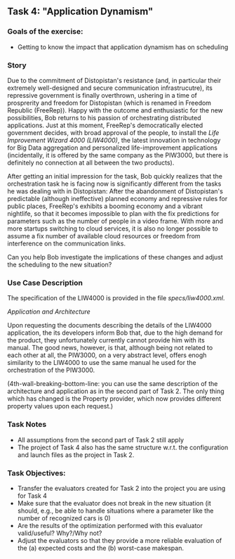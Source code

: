 


## Task 4: "Application Dynamism"

### Goals of the exercise:

* Getting to know the impact that application dynamism has on scheduling


### Story

Due to the commitment of Distopistan's resistance (and, in particular their extremely well-designed and secure communication infrastrucutre), its repressive government is finally overthrown, ushering in a time of prosprerity and freedom for Distopistan (which is renamed in Freedom Republic (FreeRep)).
Happy with the outcome and enthusiastic for the new possibilities, Bob returns to his passion of orchestrating distributed applications. Just at this moment, FreeRep's democratically elected government decides, with broad approval of the people, to install the _Life Improvement Wizard 4000 (LIW4000)_, the latest innovation in technology for Big Data aggregation and personalized life-improvement applications (incidentally, it is offered by the same company as the PIW3000, but there is definitely no connection at all between the two products). 

After getting an initial impression for the task, Bob quickly realizes that the orchestration task he is facing now is significantly different from the tasks he was dealing with in Distopistan: After the abandonment of Distopistan's predictable (although ineffective) planned economy and repressive rules for public places, FreeRep's exhibits a booming economy and a vibrant nightlife, so that it becomes impossible to plan with the fix predictions for parameters such as the number of people in a video frame. With more and more startups switching to cloud services, it is also no longer possible to assume a fix number of available cloud resources or freedom from interference on the communication links.

Can you help Bob investigate the implications of these changes and adjust the scheduling to the new situation?


### Use Case Description

The specification of the LIW4000 is provided in the file _specs/liw4000.xml_.

*Application and Architecture*

Upon requesting the documents describing the details of the LIW4000 application, the its developers inform Bob that, due to the high demand for the product, they unfortunately currently cannot provide him with its manual. The good news, however, is that, although being not related to each other at all, the PIW3000, on a very abstract level, offers enogh similarity to the LIW4000 to use the same manual he used for the orchestration of the PIW3000. 

(4th-wall-breaking-bottom-line: you can use the same description of the architecture and application as in the second part of Task 2. The only thing which has changed is the Property provider, which now provides different property values upon each request.)



### Task Notes

- All assumptions from the second part of Task 2 still apply
- The project of Task 4 also has the same structure w.r.t. the configuration and launch files as the project in Task 2.

### Task Objectives:

- Transfer the evaluators created for Task 2 into the project you are using for Task 4
- Make sure that the evaluator does not break in the new situation (it should, e.g., be able to handle situations where a parameter like the number of recognized cars is 0)
- Are the results of the optimization performed with this evaluator valid/useful? Why?/Why not?
- Adjust the evaluators so that they provide a more reliable evaluation of the (a) expected costs and the (b) worst-case makespan. 





